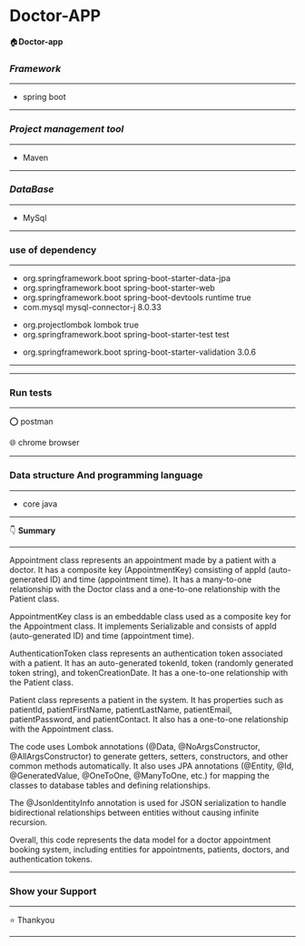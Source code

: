 # Doctor-APP

:house:**Doctor-app**

### ***Framework***
---------
- spring boot

-------------

### ***Project management tool***
-------
- Maven


-----------------
### ***DataBase***
****************
- MySql
****************

### **use of dependency**
-----
- <dependency>
      <groupId>org.springframework.boot</groupId>
      <artifactId>spring-boot-starter-data-jpa</artifactId>
      </dependency>
- <dependency>
     <groupId>org.springframework.boot</groupId>
     <artifactId>spring-boot-starter-web</artifactId>
     </dependency>

- <dependency>
       <groupId>org.springframework.boot</groupId>
       <artifactId>spring-boot-devtools</artifactId>
	<scope>runtime</scope>
	<optional>true</optional>
	</dependency>
- <dependency>
    <groupId>com.mysql</groupId>
    <artifactId>mysql-connector-j</artifactId>
    <version>8.0.33</version>
 </dependency>

- <dependency>
       <groupId>org.projectlombok</groupId>
       <artifactId>lombok</artifactId>
       <optional>true</optional>
	</dependency>
- <dependency>
     <groupId>org.springframework.boot</groupId>
     <artifactId>spring-boot-starter-test</artifactId>
     <scope>test</scope>
     </dependency>
<!-- https://mvnrepository.com/artifact/org.springframework.boot/spring-boot-starter-validation -->
- <dependency>
	<groupId>org.springframework.boot</groupId>
	<artifactId>spring-boot-starter-validation</artifactId>
	<version>3.0.6</version>
	</dependency>





--------


-------------


### **Run tests**

------

⭕ postman 

:globe_with_meridians: chrome browser

********

### **Data structure And programming language**

-----

 - core java
 
 --------

  :point_down: **Summary**
*****
Appointment class represents an appointment made by a patient with a doctor. It has a composite key (AppointmentKey) consisting of appId (auto-generated ID) and time (appointment time). It has a many-to-one relationship with the Doctor class and a one-to-one relationship with the Patient class.

AppointmentKey class is an embeddable class used as a composite key for the Appointment class. It implements Serializable and consists of appId (auto-generated ID) and time (appointment time).

AuthenticationToken class represents an authentication token associated with a patient. It has an auto-generated tokenId, token (randomly generated token string), and tokenCreationDate. It has a one-to-one relationship with the Patient class.

Patient class represents a patient in the system. It has properties such as patientId, patientFirstName, patientLastName, patientEmail, patientPassword, and patientContact. It also has a one-to-one relationship with the Appointment class.

The code uses Lombok annotations (@Data, @NoArgsConstructor, @AllArgsConstructor) to generate getters, setters, constructors, and other common methods automatically. It also uses JPA annotations (@Entity, @Id, @GeneratedValue, @OneToOne, @ManyToOne, etc.) for mapping the classes to database tables and defining relationships.

The @JsonIdentityInfo annotation is used for JSON serialization to handle bidirectional relationships between entities without causing infinite recursion.

Overall, this code represents the data model for a doctor appointment booking system, including entities for appointments, patients, doctors, and authentication tokens.
*****

### **Show your Support** 
****
:star: Thankyou 

****
